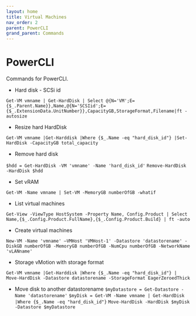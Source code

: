 ```yaml
---
layout: home
title: Virtual Machines
nav_order: 2
parent: PowerCLI
grand_parent: Commands
---
```


PowerCLI
=======

Commands for PowerCLI.

- Hard disk - SCSi id

`Get-VM vmname | Get-HardDisk | Select @{N='VM';E={$_.Parent.Name}},Name,@{N='SCSIid';E={$_.ExtensionData.UnitNumber}},CapacityGB,StorageFormat,Filename|ft -autosize`

- Resize hard HardDisk

`Get-VM vmname |Get-Harddisk |Where {$_.Name -eq "hard_disk_id"} |Set-HardDisk -CapacityGB total_capacity`

- Remove hard disk

`$hdd = Get-HardDisk -VM 'vmname' -Name 'hard_disk_id'`
`Remove-HardDisk -HardDisk $hdd`

- Set vRAM

`Get-VM -Name vmname | Set-VM -MemoryGB numberOfGB -whatif`

- List virtual machines

`Get-View -ViewType HostSystem -Property Name, Config.Product | Select Name,{$_.Config.Product.FullName},{$_.Config.Product.Build} | ft -auto`

- Create virtual machines

`New-VM -Name 'vmname' –VMHost 'VMHost-1' -Datastore 'datastorename' -DiskGB numberOfGB -MemoryGB numberOfGB -NumCpu numberOfGB -NetworkName 'vLANname'`

- Storage vMotion with storage format

`Get-VM vmname |Get-Harddisk |Where {$_.Name -eq "hard_disk_id"} | Move-HardDisk -Datastore datastorename -StorageFormat EagerZeroedThick`

- Move disk to another datastorename
`$myDatastore = Get-Datastore -Name 'datastorename'`
`$myDisk = Get-VM -Name vmname | Get-HardDisk |Where {$_.Name -eq "hard_disk_id"}`
`Move-HardDisk -HardDisk $myDisk -Datastore $myDatastore`
